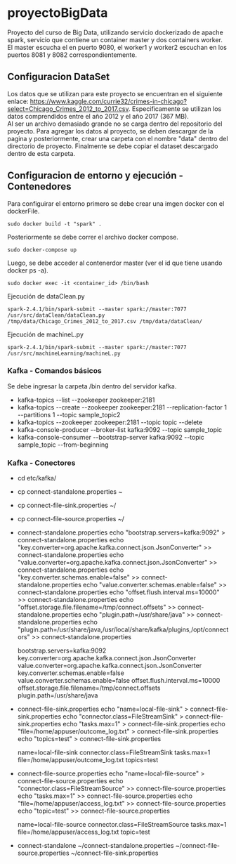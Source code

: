 # proyectoBigData
Proyecto del curso de Big Data, utilizando servicio dockerizado de apache spark, servicio que contiene
un container master y dos containers worker. El master escucha el en puerto 9080, el worker1 y worker2 escuchan en los puertos 
8081 y 8082 correspondientemente. 

## Configuracion DataSet 
Los datos que se utilizan para este proyecto se encuentran en el siguiente enlace: https://www.kaggle.com/currie32/crimes-in-chicago?select=Chicago_Crimes_2012_to_2017.csv.
Especificamente se utilizan los datos comprendidos entre el año 2012 y el año 2017 (367 MB).   
Al ser un archivo demasiado grande no se carga dentro del repositorio del proyecto. Para agregar los datos al proyecto, se deben descargar de la pagina y posteriormente, crear una carpeta con el nombre "data" dentro del directorio de proyecto. 
Finalmente se debe copiar el dataset descargado dentro de esta carpeta. 

## Configuracion de entorno y ejecución - Contenedores
Para configuirar el entorno primero se debe crear una imgen docker con el dockerFile.
```
sudo docker build -t "spark" .
```
Posteriormente se debe correr el archivo docker compose.
```
sudo docker-compose up
```
Luego, se debe acceder al contenerdor master (ver el id que tiene usando docker ps -a).
```
sudo docker exec -it <container_id> /bin/bash
```
Ejecución de dataClean.py
```
spark-2.4.1/bin/spark-submit --master spark://master:7077 /usr/src/dataClean/dataClean.py /tmp/data/Chicago_Crimes_2012_to_2017.csv /tmp/data/dataClean/
```
Ejecución de machineL.py
```
spark-2.4.1/bin/spark-submit --master spark://master:7077 /usr/src/machineLearning/machineL.py
```

### Kafka - Comandos básicos

Se debe ingresar la carpeta /bin dentro del servidor kafka. 

* kafka-topics --list --zookeeper zookeeper:2181
* kafka-topics --create --zookeeper zookeeper:2181 --replication-factor 1 --partitions 1 --topic sample_topic2
* kafka-topics --zookeeper zookeeper:2181 --topic topic --delete
* kafka-console-producer --broker-list kafka:9092 --topic sample_topic
* kafka-console-consumer --bootstrap-server kafka:9092 --topic sample_topic --from-beginning

### Kafka - Conectores

* cd etc/kafka/
* cp connect-standalone.properties ~
* cp connect-file-sink.properties ~/
* cp connect-file-source.properties ~/
* connect-standalone.properties
    echo "bootstrap.servers=kafka:9092" > connect-standalone.properties
    echo "key.converter=org.apache.kafka.connect.json.JsonConverter" >> connect-standalone.properties
    echo "value.converter=org.apache.kafka.connect.json.JsonConverter" >> connect-standalone.properties
    echo "key.converter.schemas.enable=false" >> connect-standalone.properties
    echo "value.converter.schemas.enable=false" >> connect-standalone.properties
    echo "offset.flush.interval.ms=10000" >> connect-standalone.properties
    echo "offset.storage.file.filename=/tmp/connect.offsets" >> connect-standalone.properties
    echo "plugin.path=/usr/share/java" >> connect-standalone.properties
    echo "plugin.path=/usr/share/java,/usr/local/share/kafka/plugins,/opt/connectors" >> connect-standalone.properties

    bootstrap.servers=kafka:9092
    key.converter=org.apache.kafka.connect.json.JsonConverter
    value.converter=org.apache.kafka.connect.json.JsonConverter
    key.converter.schemas.enable=false
    value.converter.schemas.enable=false
    offset.flush.interval.ms=10000
    offset.storage.file.filename=/tmp/connect.offsets
    plugin.path=/usr/share/java
* connect-file-sink.properties
    echo "name=local-file-sink" > connect-file-sink.properties
    echo "connector.class=FileStreamSink" > connect-file-sink.properties
    echo "tasks.max=1" > connect-file-sink.properties
    echo "file=/home/appuser/outcome_log.txt" > connect-file-sink.properties
    echo "topics=test" > connect-file-sink.properties

    name=local-file-sink
    connector.class=FileStreamSink
    tasks.max=1
    file=/home/appuser/outcome_log.txt
    topics=test
* connect-file-source.properties
    echo "name=local-file-source" > connect-file-source.properties
    echo "connector.class=FileStreamSource" >> connect-file-source.properties
    echo "tasks.max=1" >> connect-file-source.properties
    echo "file=/home/appuser/access_log.txt" >> connect-file-source.properties
    echo "topic=test" >> connect-file-source.properties

    name=local-file-source
    connector.class=FileStreamSource
    tasks.max=1
    file=/home/appuser/access_log.txt
    topic=test
* connect-standalone ~/connect-standalone.properties ~/connect-file-source.properties ~/connect-file-sink.properties